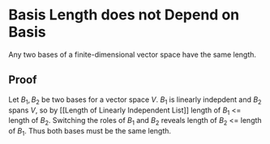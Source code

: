# Basis Length does not Depend on Basis

Any two bases of a finite-dimensional vector space have the same length.


## Proof

Let $B_1, B_2$ be two bases for a vector space $V$. $B_1$ is linearly indepdent
and $B_2$ spans $V$, so by [[Length of Linearly Independent List]] length of
$B_1$ <= length of $B_2$. Switching the roles of $B_1$ and $B_2$ reveals length
of $B_2$ <= length of $B_1$. Thus both bases must be the same length.
